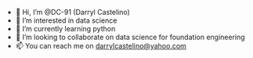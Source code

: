 - 👋 Hi, I’m @DC-91 (Darryl Castelino)
- 👀 I’m interested in data science
- 🌱 I’m currently learning python
- 💞️ I’m looking to collaborate on data science for foundation engineering
- 📫 You can reach me on darrylcastelino@yahoo.com

<!---
DC-91/DC-91 is a ✨ special ✨ repository because its `README.md` (this file) appears on your GitHub profile.
You can click the Preview link to take a look at your changes.
--->
